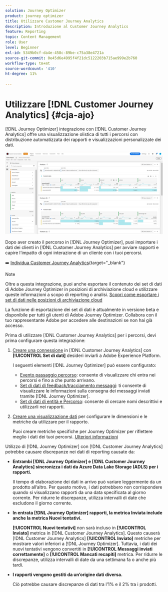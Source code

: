 ```yaml
---
solution: Journey Optimizer
product: journey optimizer
title: Utilizzare Customer Journey Analytics
description: Introduzione al Customer Journey Analytics
feature: Reporting
topic: Content Management
role: User
level: Beginner
exl-id: 5349b0cf-da4e-458c-89be-c75a38e4721a
source-git-commit: 0e45d6e4995f4f21dc5122203b715ae999e2b760
workflow-type: tm+mt
source-wordcount: '410'
ht-degree: 11%

---
```


# Utilizzare [!DNL Customer Journey Analytics] {#cja-ajo}


[!DNL Journey Optimizer] integrazione con [!DNL Customer Journey Analytics] offre una visualizzazione olistica di tutti i percorsi con distribuzione automatizzata dei rapporti e visualizzazioni personalizzate dei dati.

![](assets/cja.png)

Dopo aver creato il percorso in [!DNL Journey Optimizer], puoi importare i dati dei clienti in [!DNL Customer Journey Analytics] per avviare rapporti e capire l’impatto di ogni interazione di un cliente con i tuoi percorsi.

➡️ [Individua Customer Journey Analytics](https://docs.adobe.com/content/help/it-IT/experience-cloud/user-guides/home.translate.html){target="_blank"}

>[!NOTE]
>
>Oltre a questa integrazione, puoi anche esportare il contenuto dei set di dati di Adobe Journey Optimizer in posizioni di archiviazione cloud e utilizzare queste informazioni a scopo di reporting o analisi. [Scopri come esportare i set di dati nelle posizioni di archiviazione cloud](../data/export-datasets.md)
>
>La funzione di esportazione dei set di dati è attualmente in versione beta e disponibile per tutti gli utenti di Adobe Journey Optimizer. Collabora con il tuo rappresentante Adobe per accedere alle destinazioni se non hai già accesso.

Prima di utilizzare [!DNL Customer Journey Analytics] per i percorsi, devi prima configurare questa integrazione:

1. [Creare una connessione](https://experienceleague.adobe.com/docs/analytics-platform/using/cja-connections/create-connection.html?lang=it) in [!DNL Customer Journey Analytics] con **[!UICONTROL Set di dati]** desideri inviarli a Adobe Experience Platform.

   I seguenti elementi [!DNL Journey Optimizer] può essere configurato:
   * [Evento passaggio percorso](../data/datasets-query-examples.md#journey-step-event): consente di visualizzare chi entra nei percorsi e fino a che punto arrivano.
   * [Set di dati di feedback/tracciamento messaggi](../data/datasets-query-examples.md#message-feedback-event-dataset): ti consente di visualizzare le informazioni sulla consegna dei messaggi inviati tramite [!DNL Journey Optimizer].
   * [Set di dati di entità e Percorso](../data/datasets-query-examples.md#entity-dataset): consente di cercare nomi descrittivi e utilizzarli nei rapporti.

1. [Creare una visualizzazione dati](https://experienceleague.adobe.com/docs/analytics-platform/using/cja-dataviews/create-dataview.html?lang=it) per configurare le dimensioni e le metriche da utilizzare per il rapporto.

   Puoi creare metriche specifiche per Journey Optimizer per riflettere meglio i dati dei tuoi percorsi. [Ulteriori informazioni](https://experienceleague.adobe.com/docs/analytics-platform/using/integrations/ajo.html#configure-the-data-view-to-accommodate-journey-optimizer-dimensions-and-metrics)

Utilizzo di [!DNL Journey Optimizer] con [!DNL Customer Journey Analytics] potrebbe causare discrepanze nei dati di reporting causate da:

* **Entrambi [!DNL Journey Optimizer] e [!DNL Customer Journey Analytics] sincronizza i dati da Azure Data Lake Storage (ADLS) per i rapporti.**

  Il tempo di elaborazione dei dati in arrivo può variare leggermente da un prodotto all’altro. Per questo motivo, i dati potrebbero non corrispondere quando si visualizzano rapporti da una data specificata al giorno corrente. Per ridurre le discrepanze, utilizza intervalli di date che escludono il giorno corrente.

* **In entrata [!DNL Journey Optimizer] rapporti, la metrica Inviata include anche la metrica Nuovi tentativi.**

  **[!UICONTROL Nuovi tentativi]** non sarà incluso in **[!UICONTROL Inviato]** metrica in [!DNL Customer Journey Analytics]. Questo causerà [!DNL Customer Journey Analytics] **[!UICONTROL Inviato]** metriche per mostrare valori inferiori a [!DNL Journey Optimizer]. Tuttavia, i dati dei nuovi tentativi vengono convertiti in **[!UICONTROL Messaggi inviati correttamente]** o **[!UICONTROL Mancati recapiti]** metrica.
Per ridurre le discrepanze, utilizza intervalli di date da una settimana fa o anche più tardi.

* **I rapporti vengono gestiti da un’origine dati diversa.**

  Ciò potrebbe causare discrepanze di dati tra l’1% e il 2% tra i prodotti.
